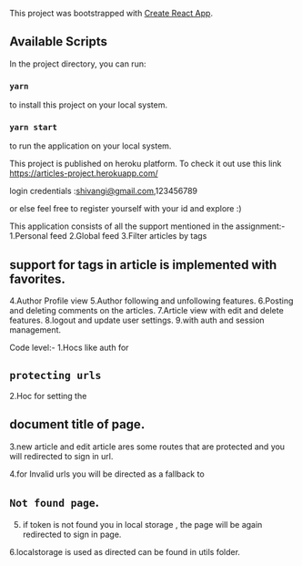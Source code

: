 This project was bootstrapped with [Create React App](https://github.com/facebook/create-react-app).

## Available Scripts

In the project directory, you can run:
### `yarn`
to install this project on your local system.
### `yarn start`
to run the application on your local system.

This project is published on heroku platform.
To check it out use this link https://articles-project.herokuapp.com/

login credentials :shivangi@gmail.com,123456789

or else feel free to register yourself with your id and explore :)

This application consists of all the support mentioned in the assignment:-
1.Personal feed
2.Global feed
3.Filter articles by tags
## support for tags in article is implemented with favorites.
4.Author Profile view
5.Author following and unfollowing features.
6.Posting and deleting comments on the articles.
7.Article view with edit and delete features.
8.logout and update user settings.
9.with auth and session management.

Code level:-
1.Hocs like auth for 
## `protecting urls`

2.Hoc for setting the 
## document title of page.

3.new article and edit article ares some routes that are protected and you will redirected to sign in url.

4.for Invalid  urls you will be directed as a fallback to 
## `Not found page`.

5. if token is not found you in local storage , the page will be again redirected to sign in page.

6.localstorage is used as directed can be found in utils folder.
